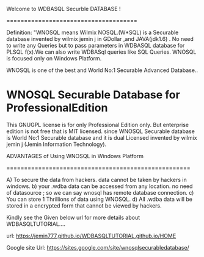 Welcome to WDBASQL Securble DATABASE !

=====================================

Definition: "WNOSQL means Wilmix NOSQL.(W*SQL) is a Securable database invented by wilmix jemin j in GDollar ,and JAVA(jdk1.6) . No need to write any Queries but to pass parameters in WDBASQL database for PLSQL f(x).We can also write WDBASql queries like SQL Queries. WNOSQL is focused only on Windows Platform.

WNOSQL   is  one  of  the  best   and   World  No:1 Securable Advanced  Database..

WNOSQL Securable Database for ProfessionalEdition
===================================================
This  GNUGPL  license  is  for  only  Professional  Edition only. But  enterprise  edition  is  not  free that  is  MIT licensed. since
WNOSQL Securable  database   is  World No:1  Securable  database  and  it  is  dual Licensed invented  by  wilmix jemin j (Jemin Information Technology).

ADVANTAGES of Using WNOSQL in Windows Platform

====================================================

A) To secure the data from hackers. data cannot be taken by hackers in windows. b) your .wdba data can be accessed from any location. no need of datasource ; so we can say wnosql has remote database connection. c) You can store 1 Thrillions of data using WNOSQL. d) All .wdba data will be stored in a encrypted form that cannot be viewed by hackers.

Kindly see the Given below url for more details about WDBASQLTUTORIAL....

url: https://jemin777.github.io/WDBASQLTUTORIAL.github.io/HOME

Google site  Url: https://sites.google.com/site/wnosqlsecurabledatabase/

